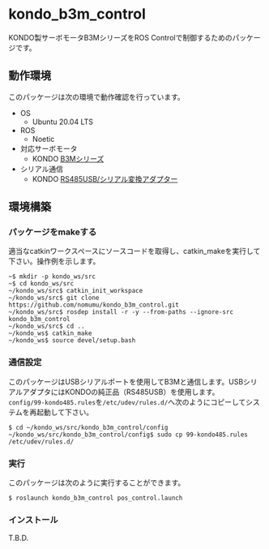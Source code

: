 # kondo_b3m_control
KONDO製サーボモータB3MシリーズをROS Controlで制御するためのパッケージです。

## 動作環境
このパッケージは次の環境で動作確認を行っています。
- OS
  - Ubuntu 20.04 LTS
- ROS
  - Noetic
- 対応サーボモータ
  - KONDO [B3Mシリーズ](https://kondo-robot.com/product-category/servomotor/b3m)
- シリアル通信
  - KONDO [RS485USB/シリアル変換アダプター](https://kondo-robot.com/product/02133)

## 環境構築
### パッケージをmakeする
適当なcatkinワークスペースにソースコードを取得し、catkin_makeを実行して下さい。操作例を示します。  
```
~$ mkdir -p kondo_ws/src
~$ cd kondo_ws/src
~/kondo_ws/src$ catkin_init_workspace
~/kondo_ws/src$ git clone https://github.com/nomumu/kondo_b3m_control.git
~/kondo_ws/src$ rosdep install -r -y --from-paths --ignore-src kondo_b3m_control
~/kondo_ws/src$ cd ..
~/kondo_ws$ catkin_make
~/kondo_ws$ source devel/setup.bash
```

### 通信設定
このパッケージはUSBシリアルポートを使用してB3Mと通信します。USBシリアルアダプタにはKONDOの純正品（RS485USB）を使用します。  
`config/99-kondo485.rules`を`/etc/udev/rules.d/`へ次のようにコピーしてシステムを再起動して下さい。
```
$ cd ~/kondo_ws/src/kondo_b3m_control/config
~/kondo_ws/src/kondo_b3m_control/config$ sudo cp 99-kondo485.rules /etc/udev/rules.d/
```

### 実行
このパッケージは次のように実行することができます。
```
$ roslaunch kondo_b3m_control pos_control.launch
```


### インストール
T.B.D.
